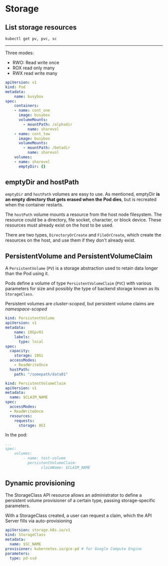 # Storage

## List storage resources

```shell
kubectl get pv, pvc, sc
```

---

Three modes:

* RWO: Read write once
* ROX read only many
* RWX read write many

```yaml
apiVersion: v1
kind: Pod
metadata:
    name: busybox
spec:
    containers:
    - name: cont_one
      image: busybox
      volumeMounts:
        - mountPath: /alphadir
          name: sharevol
    - name: cont_tow
      image: busybox
      volumeMounts:
        - mountPath: /betadir
          name: sharevol
    volumes:
    - name: sharevol
      emptyDir: {}
```

## emptyDir and hostPath

`emptyDir` and `hostPath` volumes are easy to use. As mentioned, emptyDir **is an empty directory that gets erased when
the Pod dies**, but is recreated when the container restarts.

The `hostPath` volume mounts a resource from the host node filesystem. The resource could be a directory, file socket,
character, or block device. These resources must already exist on the host to be used.

There are two types, `DirectoryOrCreate` and `FileOrCreate`, which create the resources on the host, and use them if
they don't already exist.

## PersistentVolume and PersistentVolumeClaim

A `PersistentVolume` (`PV`) is a storage abstraction used to retain data longer than the Pod using it.

Pods define a volume of type `PersistentVolumeClaim` (`PVC`) with various parameters for size and possibly the type of
backend storage known as its `StorageClass`.

Persistent volumes are _cluster-scoped_, but persistent volume claims are _namespace-scoped_

```yaml
kind: PersistentVolume
apiVersion: v1
metadata:
    name: 10Gpv01
    labels:
      type: local
spec:
  capacity:
    storage: 10Gi
  accessModes:
    - ReadWriteOnce
  hostPath:
    path: "/somepath/data01"
```

```yaml
kind: PersistentVolumeClaim
apiVersion: v1
metadata:
  name: $CLAIM_NAME
spec:
  accessModes:
  - ReadWriteOnce
  resources:
    requests:
      storage: 8GI
```

In the pod:

```yaml
...
spec:
    volumes:
        - name: test-volume
          persistentVolumeClaim:
                claimName: $CLAIM_NAME
```

## Dynamic provisioning

The StorageClass API resource allows an administrator to define a persistent volume provisioner of a certain type,
passing storage-specific parameters.

With a StorageClass created, a user can request a claim, which the API Server fills via auto-provisioning

```yaml
apiVersion: storage.k8s.io/v1        
kind: StorageClass
metadata:
  name: $SC_NAME
provisioner: kubernetes.io/gce-pd # for Google Compute Engine
parameters:
  type: pd-ssd
```
